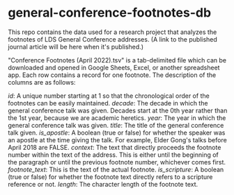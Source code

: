 # general-conference-footnotes-db
This repo contains the data used for a research project that analyzes the footnotes of LDS General Conference addresses.
(A link to the published journal article will be here when it's published.)

"Conference Footnotes (April 2022).tsv" is a tab-delimited file which can be downloaded and opened in Google Sheets, Excel, or another spreadsheet app. Each row contains a record for one footnote. The description of the columns are as follows:

*id*: A unique number starting at 1 so that the chronological order of the footnotes can be easily maintained.
*decade*: The decade in which the general conference talk was given. Decades start at the 0th year rather than the 1st year, because we are academic heretics.
*year*: The year in which the general conference talk was given.
*title*: The title of the general conference talk given.
*is_apostle*: A boolean (true or false) for whether the speaker was an apostle at the time giving the talk. For example, Elder Gong's talks before April 2018 are FALSE.
*context*: The text that directly proceeds the footnote number within the text of the address. This is either until the beginning of the paragraph or until the previous footnote number, whichever comes first.
*footnote_text*: This is the text of the actual footnote.
*is_scripture*: A boolean (true or false) for whether the footnote text directly refers to a scripture reference or not.
*length*: The character length of the footnote text.
